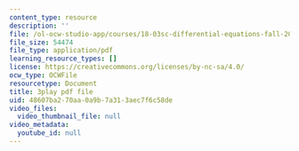 ```yaml
---
content_type: resource
description: ''
file: /ol-ocw-studio-app/courses/18-03sc-differential-equations-fall-2011/48607ba270aa0a9b7a313aec7f6c58de_EQJBp6Ym-6A.pdf
file_size: 54474
file_type: application/pdf
learning_resource_types: []
license: https://creativecommons.org/licenses/by-nc-sa/4.0/
ocw_type: OCWFile
resourcetype: Document
title: 3play pdf file
uid: 48607ba2-70aa-0a9b-7a31-3aec7f6c58de
video_files:
  video_thumbnail_file: null
video_metadata:
  youtube_id: null
---
```


